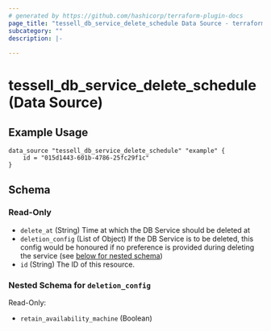 ```yaml
---
# generated by https://github.com/hashicorp/terraform-plugin-docs
page_title: "tessell_db_service_delete_schedule Data Source - terraform-provider-tessell"
subcategory: ""
description: |-
  
---
```


# tessell_db_service_delete_schedule (Data Source)


## Example Usage
```
data_source "tessell_db_service_delete_schedule" "example" {
	id = "015d1443-601b-4786-25fc29f1c"
}
```


<!-- schema generated by tfplugindocs -->
## Schema

### Read-Only

- `delete_at` (String) Time at which the DB Service should be deleted at
- `deletion_config` (List of Object) If the DB Service is to be deleted, this config would be honoured if no preference is provided during deleting the service (see [below for nested schema](#nestedatt--deletion_config))
- `id` (String) The ID of this resource.

<a id="nestedatt--deletion_config"></a>
### Nested Schema for `deletion_config`

Read-Only:

- `retain_availability_machine` (Boolean)


